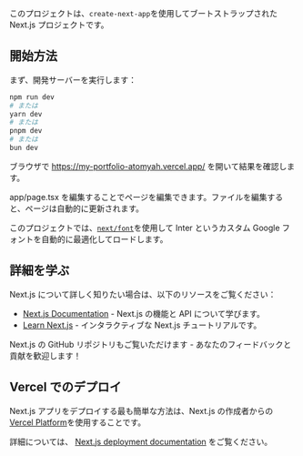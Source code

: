 このプロジェクトは、`create-next-app`を使用してブートストラップされた Next.js プロジェクトです。

## 開始方法

まず、開発サーバーを実行します：

```bash
npm run dev
# または
yarn dev
# または
pnpm dev
# または
bun dev
```

ブラウザで https://my-portfolio-atomyah.vercel.app/ を開いて結果を確認します。

app/page.tsx を編集することでページを編集できます。ファイルを編集すると、ページは自動的に更新されます。

このプロジェクトでは、[`next/font`](https://nextjs.org/docs/basic-features/font-optimization)を使用して Inter というカスタム Google フォントを自動的に最適化してロードします。

## 詳細を学ぶ

Next.js について詳しく知りたい場合は、以下のリソースをご覧ください：

- [Next.js Documentation](https://nextjs.org/docs) - Next.js の機能と API について学びます。
- [Learn Next.js](https://nextjs.org/learn) - インタラクティブな Next.js チュートリアルです。

Next.js の GitHub リポジトリもご覧いただけます - あなたのフィードバックと貢献を歓迎します！

## Vercel でのデプロイ

Next.js アプリをデプロイする最も簡単な方法は、Next.js の作成者からの [Vercel Platform](https://vercel.com/new?utm_medium=default-template&filter=next.js&utm_source=create-next-app&utm_campaign=create-next-app-readme)を使用することです。

詳細については、 [Next.js deployment documentation](https://nextjs.org/docs/deployment) をご覧ください。
